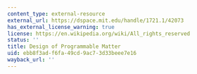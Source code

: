 ```yaml
---
content_type: external-resource
external_url: https://dspace.mit.edu/handle/1721.1/42073
has_external_license_warning: true
license: https://en.wikipedia.org/wiki/All_rights_reserved
status: ''
title: Design of Programmable Matter
uid: ebb8f3ad-f6fa-49cd-9ac7-3d33beee7e16
wayback_url: ''
---
```

